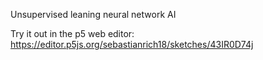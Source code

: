 Unsupervised leaning neural network AI

Try it out in the p5 web editor: https://editor.p5js.org/sebastianrich18/sketches/43IR0D74j
